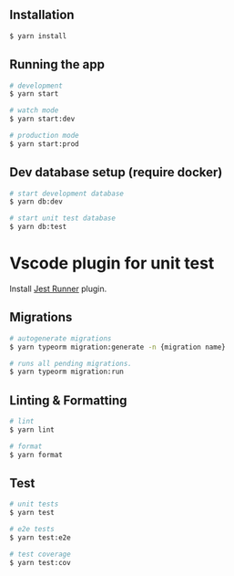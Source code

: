 ## Installation

```bash
$ yarn install
```

## Running the app

```bash
# development
$ yarn start

# watch mode
$ yarn start:dev

# production mode
$ yarn start:prod
```

## Dev database setup (require docker)

```bash
# start development database
$ yarn db:dev

# start unit test database
$ yarn db:test
```

# Vscode plugin for unit test 
Install [Jest Runner](https://marketplace.visualstudio.com/items?itemName=firsttris.vscode-jest-runner) plugin.

## Migrations

```bash
# autogenerate migrations
$ yarn typeorm migration:generate -n {migration name}

# runs all pending migrations.
$ yarn typeorm migration:run
```

## Linting & Formatting

```bash
# lint
$ yarn lint

# format
$ yarn format
```

## Test

```bash
# unit tests
$ yarn test

# e2e tests
$ yarn test:e2e

# test coverage
$ yarn test:cov
```